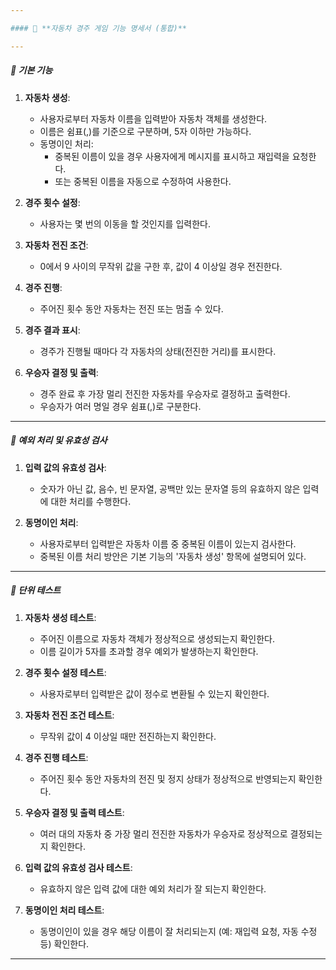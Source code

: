 ```yaml
---

#### 🚀 **자동차 경주 게임 기능 명세서 (통합)**

---
```


##### 📌 **기본 기능**

1. **자동차 생성**:
   - 사용자로부터 자동차 이름을 입력받아 자동차 객체를 생성한다.
   - 이름은 쉼표(,)를 기준으로 구분하며, 5자 이하만 가능하다.
   - 동명이인 처리:
      - 중복된 이름이 있을 경우 사용자에게 메시지를 표시하고 재입력을 요청한다.
      - 또는 중복된 이름을 자동으로 수정하여 사용한다.

2. **경주 횟수 설정**:
   - 사용자는 몇 번의 이동을 할 것인지를 입력한다.

3. **자동차 전진 조건**:
   - 0에서 9 사이의 무작위 값을 구한 후, 값이 4 이상일 경우 전진한다.

4. **경주 진행**:
   - 주어진 횟수 동안 자동차는 전진 또는 멈출 수 있다.

5. **경주 결과 표시**:
   - 경주가 진행될 때마다 각 자동차의 상태(전진한 거리)를 표시한다.

6. **우승자 결정 및 출력**:
   - 경주 완료 후 가장 멀리 전진한 자동차를 우승자로 결정하고 출력한다.
   - 우승자가 여러 명일 경우 쉼표(,)로 구분한다.

---

##### 📌 **예외 처리 및 유효성 검사**

1. **입력 값의 유효성 검사**:
   - 숫자가 아닌 값, 음수, 빈 문자열, 공백만 있는 문자열 등의 유효하지 않은 입력에 대한 처리를 수행한다.

2. **동명이인 처리**:
   - 사용자로부터 입력받은 자동차 이름 중 중복된 이름이 있는지 검사한다.
   - 중복된 이름 처리 방안은 기본 기능의 '자동차 생성' 항목에 설명되어 있다.

---

##### 📌 **단위 테스트**

1. **자동차 생성 테스트**:
   - 주어진 이름으로 자동차 객체가 정상적으로 생성되는지 확인한다.
   - 이름 길이가 5자를 초과할 경우 예외가 발생하는지 확인한다.

2. **경주 횟수 설정 테스트**:
   - 사용자로부터 입력받은 값이 정수로 변환될 수 있는지 확인한다.

3. **자동차 전진 조건 테스트**:
   - 무작위 값이 4 이상일 때만 전진하는지 확인한다.

4. **경주 진행 테스트**:
   - 주어진 횟수 동안 자동차의 전진 및 정지 상태가 정상적으로 반영되는지 확인한다.

5. **우승자 결정 및 출력 테스트**:
   - 여러 대의 자동차 중 가장 멀리 전진한 자동차가 우승자로 정상적으로 결정되는지 확인한다.

6. **입력 값의 유효성 검사 테스트**:
   - 유효하지 않은 입력 값에 대한 예외 처리가 잘 되는지 확인한다.

7. **동명이인 처리 테스트**:
   - 동명이인이 있을 경우 해당 이름이 잘 처리되는지 (예: 재입력 요청, 자동 수정 등) 확인한다.

---
